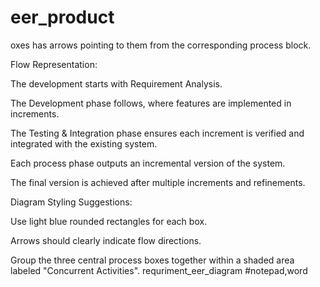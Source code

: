 # eer_product

oxes has arrows pointing to them from the corresponding process block.

Flow Representation:

The development starts with Requirement Analysis.

The Development phase follows, where features are implemented in increments.

The Testing & Integration phase ensures each increment is verified and integrated with the existing system.

Each process phase outputs an incremental version of the system.

The final version is achieved after multiple increments and refinements.

Diagram Styling Suggestions:

Use light blue rounded rectangles for each box.

Arrows should clearly indicate flow directions.

Group the three central process boxes together within a shaded area labeled "Concurrent Activities".
requriment_eer_diagram
#notepad,word
